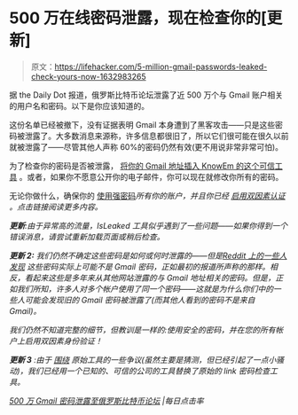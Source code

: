 # 500 万在线密码泄露，现在检查你的[更新]

> 原文：<https://lifehacker.com/5-million-gmail-passwords-leaked-check-yours-now-1632983265>

据 the Daily Dot 报道，俄罗斯比特币论坛泄露了近 500 万个与 Gmail 账户相关的用户名和密码。以下是你应该知道的。



这份名单已经被撤下，没有证据表明 Gmail 本身遭到了黑客攻击——只是这些密码被泄露了。大多数消息来源称，许多信息都很旧了，所以它们很可能在很久以前就被泄露了——尽管其他人声称 60%的密码仍然有效(更不用说非常非常可怕)。

为了检查你的密码是否被泄露， [将你的 Gmail 地址插入 KnowEm 的这个可信工具](http://securityalert.knowem.com/) 。或者，如果你不愿意公开你的电子邮件，你可以现在就修改你所有的密码。

无论你做什么，确保你的 [使用强密码](https://lifehacker.com/your-clever-password-tricks-arent-protecting-you-from-t-5937303)*所有你的账户，并且你已经 [启用双因素认证](http://lifehacker.com/please-turn-on-two-factor-authentication-5932700) 。点击链接阅读更多内容。*

***更新**:由于异常高的流量，IsLeaked 工具似乎遇到了一些问题——如果你得到一个错误消息，请尝试重新加载页面或稍后检查。*

***更新 2:** 我们仍然不确定这些密码是如何或何时泄露的——但是[Reddit 上的一些人发现](https://www.reddit.com/r/netsec/comments/2fz13q/5_millions_of_gmail_passwords_leaked_rus_most/cke733m) 这些密码实际上可能不是 Gmail 密码，正如最初的报道所声称的那样。相反，看起来这些是多年来从其他网站泄露的与 Gmail 地址相关的密码。但是，正如我们所知，许多人对多个帐户使用了同一个密码——这就是为什么你们中的一些人可能会发现旧的 Gmail 密码被泄露了(而其他人看到的密码不是来自 Gmail)。*

*我们仍然不知道完整的细节，但教训是一样的:使用安全的密码，并在您的所有帐户上启用双因素身份验证！*

***更新 3** :由于 [围绕](http://jameswatt.me/2014/09/10/isleaked-com-registered-2-days-before-gmail-leak-public/) 原始工具的一些争议(虽然主要是猜测，但已经引起了一点小骚动)，我们已经用一个已知的、可信的公司的工具替换了原始的 link 密码检查工具。*

*[500 万 Gmail 密码泄露至俄罗斯比特币论坛](http://www.dailydot.com/crime/google-gmail-5-million-passwords-leaked/) |每日点击率*